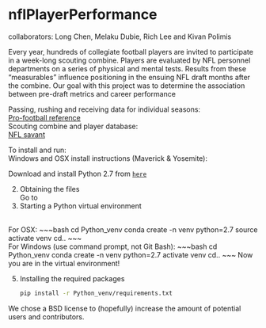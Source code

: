 # nflPlayerPerformance
collaborators: Long Chen, Melaku Dubie, Rich Lee and Kivan Polimis

Every year, hundreds of collegiate football players are invited to participate in
a week-long scouting combine. Players are evaluated by NFL personnel departments 
on a series of physical and mental tests. Results from these “measurables” influence
positioning in the ensuing NFL draft months after the combine. Our goal with this 
project was to determine the association between pre-draft metrics and career performance 

Passing, rushing and receiving data for individual seasons:  
[Pro-football reference](http://www.pro-football-reference.com/years/2015/passing.htm)  
Scouting combine and player database:  
[NFL savant](http://www.nflsavant.com/about.php)  

To install and run:  
Windows and OSX install instructions (Maverick & Yosemite):


Download and install Python 2.7 from [`here`](http://continuum.io/downloads#all)


2. Obtaining the files<br>
    Go to
3. Starting a Python virtual environment
 <br>
   For OSX:
   ~~~bash
   cd Python_venv
   conda create -n venv python=2.7
   source activate venv
   cd..
   ~~~
 <br>
   For Windows (use command prompt, not Git Bash):
   ~~~bash
   cd Python_venv
   conda create -n venv python=2.7
   activate venv
   cd..
   ~~~
   Now you are in the virtual environment!


5. Installing the required packages
    ~~~bash
    pip install -r Python_venv/requirements.txt
    ~~~

We chose a BSD license to (hopefully) increase the amount of potential users and contributors.
